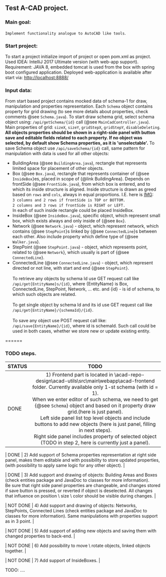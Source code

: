 ## Test A-CAD project.
### Main goal: 
`Implement functionality analogue to AutoCAD like tools`.

### Start project: 
To start a project initialize import of project or open pom.xml as project.
Used IDEA: IntelliJ 2017 Ultimate version (with web-app support).
Requirement: JAVA 8, embedded tomcat is used from the box with spring boot configured application.
Deployed web-application is available after start via: 
[http://localhost:8888/](http://localhost:8888/)
 
### Input data:
From start based project contains mocked data of schema-1 for draw, manipulation and properties 
representation. 
Each `Schema` object contains property for grid drawing (to see more details about
properties, check comments @see `Schema.java`).
To start draw schema grid, select schema object using: `/api/getSchema/{id}` call 
(@see `MainCadController.java`). Main properties of grid: `sizeX`, `sizeY`, `gridStepX`, `gridStepY`,
`disableDeleting`.
**All objects properties should be shown in a right-side panel with button save and editable fields related 
to each property. If no object was selected, by default show Schema properties, as it is 'unselectable'.**
To save Schema object use `/api/saveSchema/{id}` call, same pattern for manipulation with data is used for all other
objects:
- BuildingArea (@see `BuildingArea.java`), rectangle that represents limited space for placement of other objects.
- Box (@see `Box.java`), rectangle that represents container of {@see `InsideBox`}es, 
placed in scope of {@link BuildingArea}. Depends on frontSide (@see `FrontSide.java`), from which box is entered, and to which its inside
 structure is aligned. Inside structure is drawn as greed based on `rows` and `cols`, always in equal proportions.
 I.E. here is [IMG](https://2r4s9p1yi1fa2jd7j43zph8r-wpengine.netdna-ssl.com/files/2017/10/grid-numbers.png):<br>
 `3 columns and 2 rows if frontSide is TOP or BOTTOM.` <br>
 `2 columns and 3 rows if frontSide is RIGHT or LEFT.`
  <br>In each of such inside rectangle could be placed InsideBox. 
- InsideBox (@see `InsideBox.java`), specific object, which represent small box, which exists always and only
inside of {@see `Box`}.
- Network (@see `Network.java`) - object, which represent network, which contains {@see `StepPoint`}s 
linked by {@see `ConnectedLine`}s between each other. Also include property which define type of 
{@see `Walker.java`}.
- StepPoint (@see `StepPoint.java`) - object, which represents point, related to {@see `Network`}, 
which usually is part of {@see `ConnectedLine`}.
- ConnectedLine (@see `ConnectedLine.java`) - object, which represent directed or not line, with start and end 
{@see `StepPoint`}.
<br><br>To retrieve any objects by schema Id use GET request call like `/api/get{EntityName}s/{id}`, where {EntityName} is
Box, ConnectedLine, StepPoint, Network, ... etc. and {id} - is id of schema, to which such objects are related.
<br><br>To get single object by schema Id and its id use GET request call like `/api/get{EntityName}/{schemaId}/{id}`. 
<br><br>To save any object use POST request call like: `/api/save{EntityName}/{id}`, where id is schemaId. Such call could
be used in both cases, whether we store new or update existing entity.

======
### TODO steps.
| STATUS |      TODO     |
| ------ |:-------------:|
|  DONE  | 1) Frontend part is located in \acad-repo-design\acad-utils\src\main\webapp\acad-frontend folder. Currently available only 1-st schema (with id = 1). <br> When we enter editor of such schema, we need to get {@see `Schema`} object and based on it property draw grid.(here is just panel). <br>Left side panel list top level objects and include buttons to add new objects (here is just panel, filling in next steps). <br>Right side panel includes property of selected object (TODO in step 2, here is currently just a panel). |

|  DONE  | 2) Add support of Schema properties representation at right side panel, makes them editable and with possibility to store updated properties, (with possibility to apply same logic for any other object). |

|  DONE  | 3) Add support and drawing of objects: Building Areas and Boxes (check entities package and JavaDoc to classes for more information). <br> Be sure that right side panel properties are changeable, and changes stored if save button is pressed, or reverted if object is deselected. All changes that influence on position \ size \ color should be visible during changes. |

| NOT DONE | 4) Add support and drawing of objects: Networks, StepPoints, Connected Lines (check entities package and JavaDoc to classes for more information). Same manipulations with properties support as in 3 point. |

| NOT DONE | 5) Add support of adding new objects and saving them with changed properties to back-end. |

| NOT DONE | 6) Add possibility to move \ rotate objects, linked objects together. |

| NOT DONE | 7) Add support of InsideBoxes. |

TODO: ....